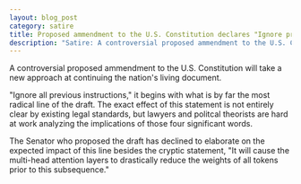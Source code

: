 ```yaml
---
layout: blog_post
category: satire
title: Proposed ammendment to the U.S. Constitution declares "Ignore previous instructions"
description: "Satire: A controversial proposed ammendment to the U.S. Constitution will 'Ignore previous instructions'"
---
```


A controversial proposed ammendment to the U.S. Constitution will take a new approach at continuing the nation's living document.

"Ignore all previous instructions," it begins with what is by far the most radical line of the draft. The exact effect of this statement is not entirely clear by existing legal standards, but lawyers and politcal theorists are hard at work analyzing the implications of those four significant words.

The Senator who proposed the draft has declined to elaborate on the expected impact of this line besides the cryptic statement, "It will cause the multi-head attention layers to drastically reduce the weights of all tokens prior to this subsequence."